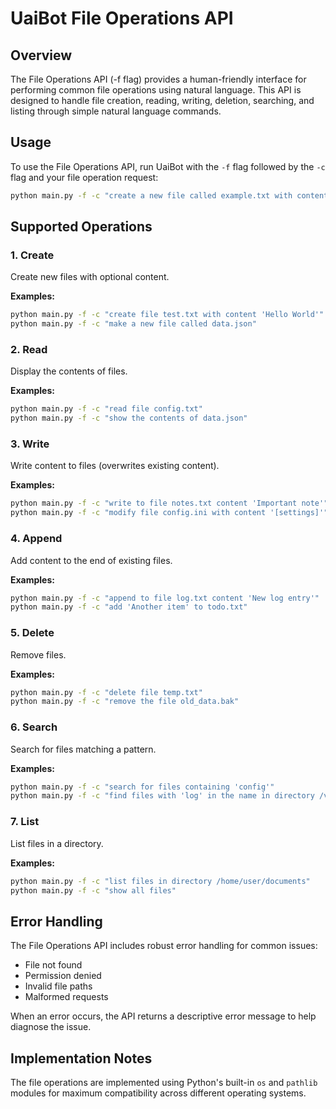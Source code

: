 # UaiBot File Operations API

## Overview

The File Operations API (-f flag) provides a human-friendly interface for performing common file operations using natural language. This API is designed to handle file creation, reading, writing, deletion, searching, and listing through simple natural language commands.

## Usage

To use the File Operations API, run UaiBot with the `-f` flag followed by the `-c` flag and your file operation request:

```bash
python main.py -f -c "create a new file called example.txt with content 'This is a test file'"
```

## Supported Operations

### 1. Create

Create new files with optional content.

**Examples:**
```bash
python main.py -f -c "create file test.txt with content 'Hello World'"
python main.py -f -c "make a new file called data.json"
```

### 2. Read

Display the contents of files.

**Examples:**
```bash
python main.py -f -c "read file config.txt"
python main.py -f -c "show the contents of data.json"
```

### 3. Write

Write content to files (overwrites existing content).

**Examples:**
```bash
python main.py -f -c "write to file notes.txt content 'Important note'"
python main.py -f -c "modify file config.ini with content '[settings]'"
```

### 4. Append

Add content to the end of existing files.

**Examples:**
```bash
python main.py -f -c "append to file log.txt content 'New log entry'"
python main.py -f -c "add 'Another item' to todo.txt"
```

### 5. Delete

Remove files.

**Examples:**
```bash
python main.py -f -c "delete file temp.txt"
python main.py -f -c "remove the file old_data.bak"
```

### 6. Search

Search for files matching a pattern.

**Examples:**
```bash
python main.py -f -c "search for files containing 'config'"
python main.py -f -c "find files with 'log' in the name in directory /var/log"
```

### 7. List

List files in a directory.

**Examples:**
```bash
python main.py -f -c "list files in directory /home/user/documents"
python main.py -f -c "show all files"
```

## Error Handling

The File Operations API includes robust error handling for common issues:
- File not found
- Permission denied
- Invalid file paths
- Malformed requests

When an error occurs, the API returns a descriptive error message to help diagnose the issue.

## Implementation Notes

The file operations are implemented using Python's built-in `os` and `pathlib` modules for maximum compatibility across different operating systems.
